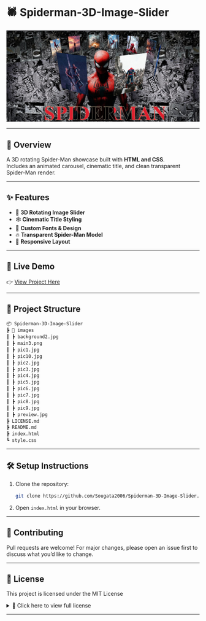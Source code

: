 # 🕷️ Spiderman-3D-Image-Slider

![Spider-Man Banner](images/preview.jpg)  

---

## 📖 Overview
A 3D rotating Spider-Man showcase built with **HTML and CSS**.  
Includes an animated carousel, cinematic title, and clean transparent Spider-Man render.

---

## ✨ Features
- 🎡 **3D Rotating Image Slider**
- 🕸️ **Cinematic Title Styling**
- 🎨 **Custom Fonts & Design**
- 🔥 **Transparent Spider-Man Model**
- 📱 **Responsive Layout**

---

## 🚀 Live Demo
👉 [View Project Here](https://sougata2006.github.io/Spiderman-3D-Image-Slider/)  

---

## 📂 Project Structure
```bash
📦 Spiderman-3D-Image-Slider
┣ 📂 images
┃ ┣ background2.jpg
┃ ┣ main3.png
┃ ┣ pic1.jpg
┃ ┣ pic10.jpg
┃ ┣ pic2.jpg
┃ ┣ pic3.jpg
┃ ┣ pic4.jpg
┃ ┣ pic5.jpg
┃ ┣ pic6.jpg
┃ ┣ pic7.jpg
┃ ┣ pic8.jpg
┃ ┣ pic9.jpg
┃ ┣ preview.jpg
┣ LICENSE.md
┣ README.md
┣ index.html
┗ style.css
```

---

## 🛠️ Setup Instructions
1. Clone the repository:
   ```bash
   git clone https://github.com/Sougata2006/Spiderman-3D-Image-Slider.git
2. Open ``` index.html ``` in your browser.

---

## 🤝 Contributing
Pull requests are welcome! For major changes, please open an issue first to discuss what you’d like to change.

---

## 📜 License
This project is licensed under the MIT License

<details>
<summary>📜 Click here to view full license</summary>

<br>

   MIT License

   Copyright (c) 2025 Sougata Paul

   Permission is hereby granted, free of charge, to any person obtaining a copy
   of this software and associated documentation files (the "Software"), to deal
   in the Software without restriction, including without limitation the rights
   to use, copy, modify, merge, publish, distribute, sublicense, and/or sell
   copies of the Software, and to permit persons to whom the Software is
   furnished to do so, subject to the following conditions:

   The above copyright notice and this permission notice shall be included in all
   copies or substantial portions of the Software.

   THE SOFTWARE IS PROVIDED "AS IS", WITHOUT WARRANTY OF ANY KIND, EXPRESS OR
   IMPLIED, INCLUDING BUT NOT LIMITED TO THE WARRANTIES OF MERCHANTABILITY,
   FITNESS FOR A PARTICULAR PURPOSE AND NONINFRINGEMENT. IN NO EVENT SHALL THE
   AUTHORS OR COPYRIGHT HOLDERS BE LIABLE FOR ANY CLAIM, DAMAGES OR OTHER
   LIABILITY, WHETHER IN AN ACTION OF CONTRACT, TORT OR OTHERWISE, ARISING FROM,
   OUT OF OR IN CONNECTION WITH THE SOFTWARE OR THE USE OR OTHER DEALINGS IN THE
   SOFTWARE.


</details>


---
